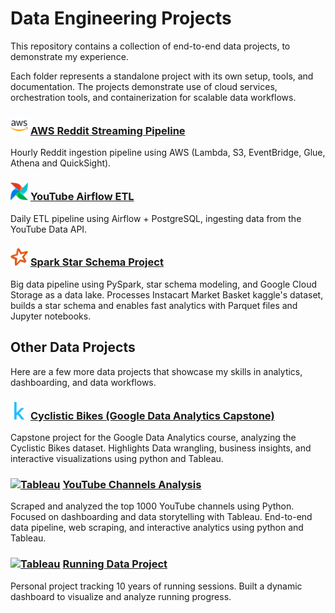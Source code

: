 # Data Engineering Projects

This repository contains a collection of end-to-end data projects, to demonstrate my experience.

Each folder represents a standalone project with its own setup, tools, and documentation. The projects demonstrate use of cloud services, orchestration tools, and containerization for scalable data workflows.

### <a href="#"><img src="https://github.com/devicons/devicon/blob/v2.16.0/icons/amazonwebservices/amazonwebservices-original-wordmark.svg" alt="AWS" width="28"/></a> [AWS Reddit Streaming Pipeline](./aws-reddit-streaming-pipeline)
Hourly Reddit ingestion pipeline using AWS (Lambda, S3, EventBridge, Glue, Athena and QuickSight).

### <a href="#"><img src="https://github.com/devicons/devicon/blob/v2.16.0/icons/apacheairflow/apacheairflow-original.svg" alt="Airflow" width="28"/></a> [YouTube Airflow ETL](./youtube-airflow-etl)
Daily ETL pipeline using Airflow + PostgreSQL, ingesting data from the YouTube Data API.

### <a href="#"><img src="https://github.com/devicons/devicon/blob/v2.16.0/icons/apachespark/apachespark-original.svg" alt="Spark" width="28"/></a> [Spark Star Schema Project](./spark-star-schema-project)
Big data pipeline using PySpark, star schema modeling, and Google Cloud Storage as a data lake. Processes Instacart Market Basket kaggle's dataset, builds a star schema and enables fast analytics with Parquet files and Jupyter notebooks.

## Other Data Projects

Here are a few more data projects that showcase my skills in analytics, dashboarding, and data workflows.

### <a href="#"><img src="https://github.com/devicons/devicon/blob/v2.16.0/icons/kaggle/kaggle-original.svg" alt="Kaggle" width="28"/></a> [Cyclistic Bikes (Google Data Analytics Capstone)](https://www.kaggle.com/code/yonatanhanasav/capstone-project-cyclistic-bikes)
Capstone project for the Google Data Analytics course, analyzing the Cyclistic Bikes dataset. Highlights Data wrangling, business insights, and interactive visualizations using python and Tableau.

### <a href="#"><img src="https://cdn.worldvectorlogo.com/logos/tableau-software.svg" alt="Tableau" width="28"/></a> [YouTube Channels Analysis](https://public.tableau.com/app/profile/yonatan3121/viz/YoutubeAnalysis_16773441042500/Dashboard)
Scraped and analyzed the top 1000 YouTube channels using Python. Focused on dashboarding and data storytelling with Tableau. End-to-end data pipeline, web scraping, and interactive analytics using python and Tableau.

### <a href="#"><img src="https://cdn.worldvectorlogo.com/logos/tableau-software.svg" alt="Tableau" width="28"/></a> [Running Data Project](https://public.tableau.com/app/profile/yonatan3121/viz/RunningDataProject/Dashboard)
Personal project tracking 10 years of running sessions. Built a dynamic dashboard to visualize and analyze running progress.